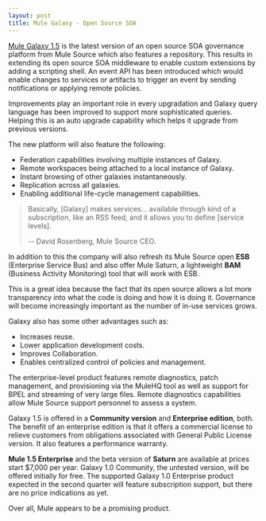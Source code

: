 ```yaml
---
layout: post
title: Mule Galaxy - Open Source SOA
---
```


[Mule Galaxy 1.5](http://mulesource.org/display/GALAXY/Home) is the latest version of an open source SOA governance platform from Mule Source which also features a repository. This results in extending its open source SOA middleware to enable custom extensions by adding a scripting shell. An event API has been introduced which would enable changes to services or artifacts to trigger an event by sending notifications or applying remote policies. 

Improvements play an important role in every upgradation and Galaxy query language has been improved to support more sophisticated queries. Helping this is an auto upgrade capability which helps it upgrade from previous versions. 

The new platform will also feature the following:

- Federation capabilities involving multiple instances of Galaxy.
- Remote workspaces being attached to a local instance of Galaxy.
- Instant browsing of other galaxies instantaneously.
- Replication across all galaxies.
- Enabling additional life-cycle management capabilities.

> Basically, [Galaxy] makes services... available through kind of a subscription, like an RSS feed, and it allows you to define [service levels].
> 
> -- David Rosenberg, Mule Source CEO.

In addition to this the company will also refresh its Mule Source open <strong>ESB</strong> (Enterprise Service Bus) and also offer Mule Saturn, a lightweight <strong>BAM</strong> (Business Activity Monitoring) tool that will work with ESB.

This is a great idea because the fact that its open source allows a lot more transparency into what the code is doing and how it is doing it. Governance will become increasingly important as the number of in-use services grows. 

Galaxy also has some other advantages such as:

- Increases reuse.
- Lower application development costs.
- Improves Collaboration.
- Enables centralized control of policies and management.

The enterprise-level product features remote diagnostics, patch management, and provisioning via the MuleHQ tool as well as support for BPEL and streaming of very large files. Remote diagnostics capabilities allow Mule Source support personnel to assess a system.

Galaxy 1.5 is offered in a <strong>Community version</strong> and <strong>Enterprise edition</strong>, both. The benefit of an enterprise edition is that it offers a commercial license to relieve customers from obligations associated with General Public License version.  It also features a performance warranty. 

<strong>Mule 1.5 Enterprise</strong> and the beta version of <strong>Saturn</strong> are available at prices start $7,000 per year. Galaxy 1.0 Community, the untested version, will be offered initially for free. The supported Galaxy 1.0 Enterprise product expected in the second quarter will feature subscription support, but there are no price indications as yet.

Over all, Mule appears to be a promising product.
